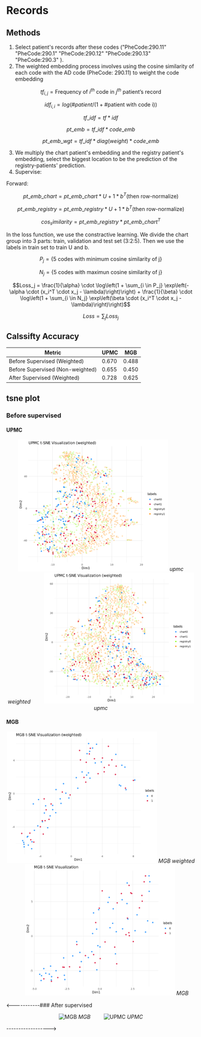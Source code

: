 # Records

## Methods

1. Select patient's records after these codes ("PheCode:290.11" "PheCode:290.1"  "PheCode:290.12" "PheCode:290.13" "PheCode:290.3" ).
2. The weighted embedding process involves using the cosine similarity of each code with the AD code (PheCode: 290.11) to weight the code embedding
 
 ```math
tf_{i,j} = \text{Frequency of \(i^{th}\) code in \(j^{th}\) patient's record}
```
 ```math
idf_{i,i} = log(\# patient/ (1+ \# \text{patient with code i}))
```
 ```math
tf\_idf = tf*idf
```
 ```math
pt\_emb = tf\_idf*code\_emb
```
 ```math
pt\_emb\_wgt = tf\_idf*diag(weight)*code\_emb
```
3. We multiply the chart patient's embedding and the registry patient's embedding, select the biggest location to be the prediction of the registry-patients' prediction.
4. Supervise:

Forward:

 ```math
pt\_emb\_chart = pt\_emb\_chart *U + 1*b^T \text{(then row-normalize)}
```
```math
pt\_emb\_registry = pt\_emb\_registry *U + 1*b^T \text{(then row-normalize)}
```
```math
cos_similarity = pt\_emb\_registry * pt\_emb\_chart^T
```

In the loss function, we use the constractive learning. We divide the chart group into 3 parts: train, validation and test set (3:2:5). Then we use the labels in train set to train U and b.

 ```math
P_j = \{\text{5 codes with minimum cosine similarity of j}\}
```
```math
N_j = \{\text{5 codes with maximun cosine similarity of j}\}
```
```math
Loss_j = \frac{1}{\alpha} \cdot \log\left(1 + \sum_{i \in P_j} \exp\left(-\alpha \cdot (x_i^T \cdot x_j - \lambda)\right)\right) + \frac{1}{\beta} \cdot \log\left(1 + \sum_{i \in N_j} \exp\left(\beta \cdot (x_i^T \cdot x_j - \lambda)\right)\right)
```
```math
Loss = \sum_{j} Loss_j
```

## Calssifty Accuracy

| Metric        | UPMC  | MGB   |
|---------------|-------|-------|
| Before Supervised (Weighted) | 0.670 | 0.488 |
| Before Supervised (Non-weighted) | 0.655 | 0.450 |
| After Supervised (Weighted)| 0.728 | 0.625 |


## tsne  plot
### Before supervised
#### UPMC
<p align="center">
  <img src="https://github.com/TongHan96/Records/blob/main/pic_new/upmc.weighted.png" alt="UPMC_wgt" title="Weighted" width="400"/>
  <em>upmc weighted</em>
  &nbsp; &nbsp; &nbsp; &nbsp;
  <img src="https://github.com/TongHan96/Records/blob/main/pic_new/upmc.png" alt="UPMC" title="Origin" width="400"/>
  <em>upmc</em>
</p>

#### MGB
<p align="center">
  <img src="https://github.com/TongHan96/Records/blob/main/pic_new/mgb.weighted.png" alt="MGB_wgt" title="Weighted" width="400"/>
  <em>MGB weighted</em>
  &nbsp; &nbsp; &nbsp; &nbsp;
  <img src="https://github.com/TongHan96/Records/blob/main/pic_new/mgb.png" alt="MGB" title="Origin" width="400"/>
  <em>MGB</em>
</p>

<-----------### After supervised

<p align="center">
  <img src="https://github.com/TongHan96/Records/blob/main/pic_new/supervised_mgb.png" alt="MGB" title="Weighted" width="400"/>
  <em>MGB</em>
  &nbsp; &nbsp; &nbsp; &nbsp;
  <img src="https://github.com/TongHan96/Records/blob/main/pic_new/supervised_upmc.png" alt="UPMC" title="Origin" width="400"/>
  <em>UPMC</em>
</p>------------------>



